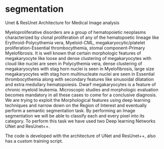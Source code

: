 # segmentation
Unet &amp; ResUnet Architecture for Medical Image analysis

Myeloproliferative disorders are a group of hematopoietic neoplasms characterized by clonal proliferation of any of the hematopoetic lineage like Erythroid-Polycythemia vera, Myeloid-CML, megakaryocytic/platelet proliferation-Essential thrombocythemia, stomal component-Primary Myelofibrosis. It is well known that certain morphologic features of megakaryocyte like loose and dense clustering of megakaryocytes with cloud like nuclei are seen in Polycythemia vera, dense clustering of megakaryocytes with stag horn nuclei is seen in Myelofibrosis, large size megakaryocytes with stag horn multinucleate nuclei are seen in Essential thrombocythemia along with secondary features like sinusoidal dilatation and extra medullary hematopoiesis. Dwarf megakaryocytes is a feature of chronic myeloid leukemia. Microscopic studies and morphologic evaluation becomes mandatory in all these cases to come for a conclusive diagnosis.
We are trying to exploit the Morphological features using deep learning techniques and narrow down on the Region of Interest and eventually perform a semantic segmentation task. By performing an Image segmentation we will be able to classify each and every pixel into its category. To perform this task we have used two Deep learning Networks UNet and ResUnet++.

The code is developed with the architecture of UNet and ResUnet++, also has a custom training script.
